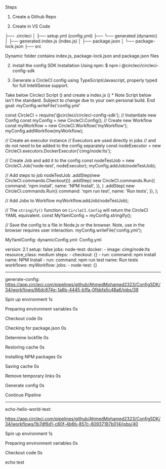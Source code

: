 Steps

1) Create a Github Repo 

2) Create in VS Code 

├── .circleci
│   ├── setup.yml (config.yml)
├── └── generated (dynamic)
│       ├── generated.index.js (index.js)
│       ├── package.json
│       └── package-lock.json
├── src

Dynamic folder contains index.js, package-lock.json and package.json files

2) Install the config SDK
    Installation
    Using npm: $ npm i @circleci/circleci-config-sdk

3) Generate a CircleCI config using TypeScript/Javascript, properly typed for full IntelliSense support.

Take below Circleci Script () and create a index.js () * Note Script below isn't the standard. Subject to change due to your own personal build. End goal: myConfig.writeFile('config.yml'

const CircleCI = require('@circleci/circleci-config-sdk');
// Instantiate new Config
const myConfig = new CircleCI.Config();
// Create new Workflow
const myWorkflow = new CircleCI.Workflow('myWorkflow');
myConfig.addWorkflow(myWorkflow);

// Create an executor instance
// Executors are used directly in jobs
// and do not need to be added to the config separately
const nodeExecutor = new CircleCI.executors.DockerExecutor('cimg/node:lts');

// Create Job and add it to the config
const nodeTestJob = new CircleCI.Job('node-test', nodeExecutor);
myConfig.addJob(nodeTestJob);

// Add steps to job
nodeTestJob
  .addStep(new CircleCI.commands.Checkout())
  .addStep(
    new CircleCI.commands.Run({
      command: 'npm install',
      name: 'NPM Install',
    }),
  )
  .addStep(
    new CircleCI.commands.Run({
      command: 'npm run test',
      name: 'Run tests',
    }),
  );

// Add Jobs to Workflow
myWorkflow.addJob(nodeTestJob);

// The `stringify()` function on `CircleCI.Config` will return the CircleCI YAML equivalent.
const MyYamlConfig = myConfig.stringify();

// Save the config to a file in Node.js or the browser. Note, use in the browser requires user interaction.
myConfig.writeFile('config.yml');

MyYamlConfig: dynamicConfig.yml: Config.yml

version: 2.1
setup: false
jobs:
  node-test:
    docker:
      - image: cimg/node:lts
    resource_class: medium
    steps:
      - checkout: {}
      - run:
          command: npm install
          name: NPM Install
      - run:
          command: npm run test
          name: Run tests
workflows:
  myWorkflow:
    jobs:
      - node-test: {}

----------------------------------------------

generate-config: 
https://app.circleci.com/pipelines/github/AhmedMohamed2323/ConfigSDK/34/workflows/66dc674e-1a6b-4445-b1fa-0fbbfa5c48a6/jobs/39


Spin up environment
1s

Preparing environment variables
0s

Checkout code
0s

Checking for package.json
0s

Determine lockfile
0s

Restoring cache
0s

Installing NPM packages
0s

Saving cache
0s

Remove temporary links
0s

Generate config
0s

Continue Pipeline

-------------------------
echo-hello-world-test:

https://app.circleci.com/pipelines/github/AhmedMohamed2323/ConfigSDK/34/workflows/1b7df6d1-c80f-4b6b-857c-60937187b014/jobs/40


Spin up environment
1s

Preparing environment variables
0s

Checkout code
0s

echo test
